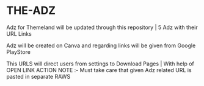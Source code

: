 # THE-ADZ
Adz for Themeland will be updated through this repository | 5 Adz with their URL Links

Adz will be created on Canva and regarding links will be given from Google PlayStore



This URLS will direct users from settings to Download Pages | With help of OPEN LINK ACTION 
NOTE :-  Must take care that given Adz related URL is pasted in separate RAWS
